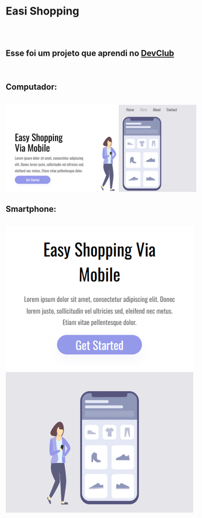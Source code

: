 <h1>Easi Shopping</h1>
<br>
<br>
<h2>Esse foi um projeto que aprendi no <a href="https://rodolfomori.com.br/devclub">DevClub</a></h2>
<br>
<h2>Computador:</h2>
<br>
<img src="https://github.com/DiegoBertassello/Easy-Shopping/blob/37926a1d67856f8c9d7442bc6d2263256070193f/Imagem%20Desktop.png?raw=true">
<br>
<h2>Smartphone:</h2>
<br>
<img src="https://raw.githubusercontent.com/DiegoBertassello/Easy-Shopping/37926a1d67856f8c9d7442bc6d2263256070193f/Imagem%20Mobile.png">

